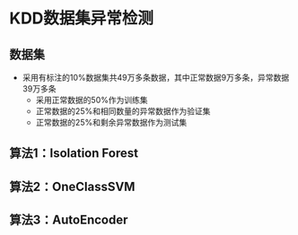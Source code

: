# KDD数据集异常检测
## 数据集
* 采用有标注的10%数据集共49万多条数据，其中正常数据9万多条，异常数据39万多条
   * 采用正常数据的50%作为训练集
   * 正常数据的25%和相同数量的异常数据作为验证集
   * 正常数据的25%和剩余异常数据作为测试集
## 算法1：Isolation Forest
## 算法2：OneClassSVM
## 算法3：AutoEncoder

